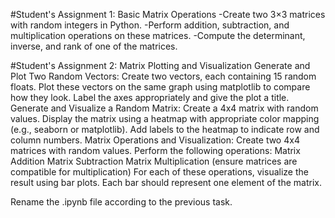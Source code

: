 #Student's Assignment 1: Basic Matrix Operations
-Create two 3×3 matrices with random integers in Python.
-Perform addition, subtraction, and multiplication operations on these matrices.
-Compute the determinant, inverse, and rank of one of the matrices.

#Student's Assignment 2: Matrix Plotting and Visualization
Generate and Plot Two Random Vectors:
Create two vectors, each containing 15 random floats.
Plot these vectors on the same graph using matplotlib to compare how they look.
Label the axes appropriately and give the plot a title.
Generate and Visualize a Random Matrix:
Create a 4x4 matrix with random values.
Display the matrix using a heatmap with appropriate color mapping (e.g., seaborn or matplotlib).
Add labels to the heatmap to indicate row and column numbers.
Matrix Operations and Visualization:
Create two 4x4 matrices with random values.
Perform the following operations:
Matrix Addition
Matrix Subtraction
Matrix Multiplication (ensure matrices are compatible for multiplication)
For each of these operations, visualize the result using bar plots. Each bar should represent one element of the matrix.


Rename the .ipynb file according to the previous task. 

